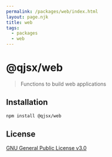 ```yaml
---
permalink: /packages/web/index.html
layout: page.njk
title: web
tags:
  - packages
  - web
---
```


# @qjsx/web

> Functions to build web applications

## Installation

```bash
npm install @qjsx/web
```

## License

[GNU General Public License v3.0](https://www.gnu.org/licenses/gpl-3.0.html)
